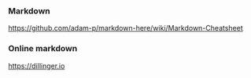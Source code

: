 ### Markdown
https://github.com/adam-p/markdown-here/wiki/Markdown-Cheatsheet

### Online markdown
https://dillinger.io